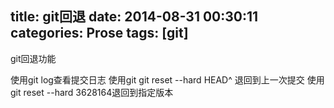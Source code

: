 title: git回退
date: 2014-08-31 00:30:11
categories: Prose
tags: [git]
---
git回退功能
<!--more-->
使用git log查看提交日志
使用git git reset --hard HEAD^ 退回到上一次提交
使用git reset --hard 3628164退回到指定版本